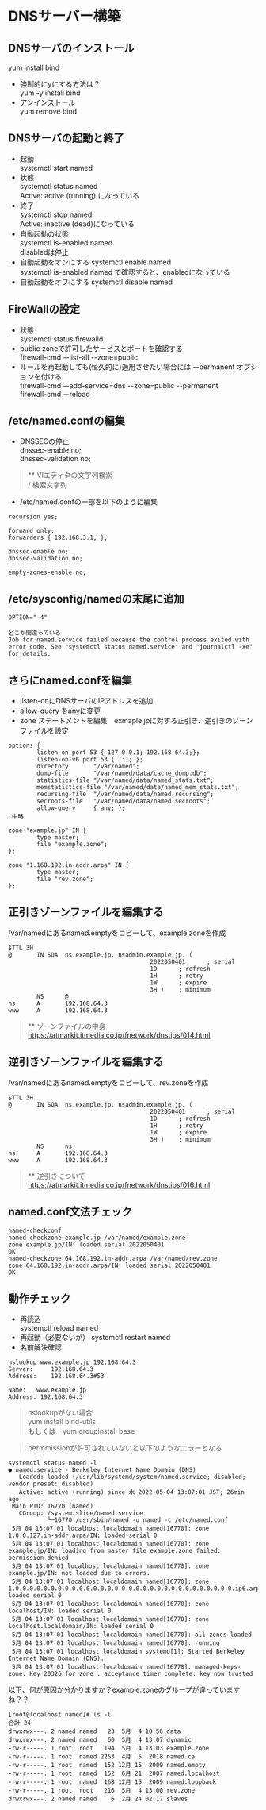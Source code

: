 # DNSサーバー構築
## DNSサーバのインストール
yum install bind  
- 強制的にyにする方法は？  
yum -y install bind
- アンインストール  
yum remove bind
## DNSサーバの起動と終了
- 起動  
systemctl start named
- 状態  
systemctl status named  
Active: active (running) になっている
- 終了  
systemctl stop named  
Active: inactive (dead)になっている
- 自動起動の状態  
systemctl is-enabled named  
disabledは停止
- 自動起動をオンにする
systemctl enable named  
systemctl is-enabled named で確認すると、enabledになっている
- 自動起動をオフにする
systemctl disable named  
## FireWallの設定
- 状態  
systemctl status firewalld
- public zoneで許可したサービスとポートを確認する  
firewall-cmd --list-all --zone=public
- ルールを再起動しても(恒久的に)適用させたい場合には --permanent オプションを付ける  
firewall-cmd --add-service=dns --zone=public --permanent  
firewall-cmd --reload
## /etc/named.confの編集
- DNSSECの停止  
dnssec-enable no;  
dnssec-validation no;  
>** VIエディタの文字列検索  
/ 検索文字列
- /etc/named.confの一部を以下のように編集
```  
recursion yes;

forward only;
forwarders { 192.168.3.1; };

dnssec-enable no;
dnssec-validation no;

empty-zones-enable no;
```
## /etc/sysconfig/namedの末尾に追加
```
OPTION="-4"
```

```
どこか間違っている  
Job for named.service failed because the control process exited with error code. See "systemctl status named.service" and "journalctl -xe" for details.
```
## さらにnamed.confを編集  
- listen-onにDNSサーバのIPアドレスを追加
- allow-query をanyに変更
- zone ステートメントを編集　exmaple.jpに対する正引き、逆引きのゾーンファイルを設定
```
options {
        listen-on port 53 { 127.0.0.1; 192.168.64.3;};
        listen-on-v6 port 53 { ::1; };
        directory       "/var/named";
        dump-file       "/var/named/data/cache_dump.db";
        statistics-file "/var/named/data/named_stats.txt";
        memstatistics-file "/var/named/data/named_mem_stats.txt";
        recursing-file  "/var/named/data/named.recursing";
        secroots-file   "/var/named/data/named.secroots";
        allow-query     { any; };
…中略
```
```
zone "example.jp" IN {
        type master;
        file "example.zone";
};

zone "1.168.192.in-addr.arpa" IN {
        type master;
        file "rev.zone";
};
```
## 正引きゾーンファイルを編集する  
/var/namedにあるnamed.emptyをコピーして、example.zoneを作成
```
$TTL 3H
@       IN SOA  ns.example.jp. nsadmin.example.jp. (
                                        2022050401      ; serial
                                        1D      ; refresh
                                        1H      ; retry
                                        1W      ; expire
                                        3H )    ; minimum
        NS      @
ns      A       192.168.64.3
www     A       192.168.64.3
```
>** ゾーンファイルの中身  
https://atmarkit.itmedia.co.jp/fnetwork/dnstips/014.html

## 逆引きゾーンファイルを編集する  
/var/namedにあるnamed.emptyをコピーして、rev.zoneを作成
```
$TTL 3H
@       IN SOA  ns.example.jp. nsadmin.example.jp. (
                                        2022050401      ; serial
                                        1D      ; refresh
                                        1H      ; retry
                                        1W      ; expire
                                        3H )    ; minimum
        NS      ns
ns      A       192.168.64.3
www     A       192.168.64.3                              
```
>** 逆引きについて  
https://atmarkit.itmedia.co.jp/fnetwork/dnstips/016.html

## named.conf文法チェック  
```
named-checkconf 
named-checkzone example.jp /var/named/example.zone 
zone example.jp/IN: loaded serial 2022050401
OK
named-checkzone 64.168.192.in-addr.arpa /var/named/rev.zone
zone 64.168.192.in-addr.arpa/IN: loaded serial 2022050401
OK
```
## 動作チェック
- 再読込  
systemctl reload named
- 再起動（必要ないが）
systemctl restart named
- 名前解決確認
```
nslookup www.example.jp 192.168.64.3
Server:		192.168.64.3
Address:	192.168.64.3#53

Name:	www.example.jp
Address: 192.168.64.3
```
> nslookupがない場合  
yum install bind-utils  
もしくは　yum groupinstall base

> permmissionが許可されていないと以下のようなエラーとなる　　
```
systemctl status named -l
● named.service - Berkeley Internet Name Domain (DNS)
   Loaded: loaded (/usr/lib/systemd/system/named.service; disabled; vendor preset: disabled)
   Active: active (running) since 水 2022-05-04 13:07:01 JST; 26min ago
 Main PID: 16770 (named)
   CGroup: /system.slice/named.service
           └─16770 /usr/sbin/named -u named -c /etc/named.conf
 5月 04 13:07:01 localhost.localdomain named[16770]: zone 1.0.0.127.in-addr.arpa/IN: loaded serial 0
 5月 04 13:07:01 localhost.localdomain named[16770]: zone example.jp/IN: loading from master file example.zone failed: permission denied
 5月 04 13:07:01 localhost.localdomain named[16770]: zone example.jp/IN: not loaded due to errors.
 5月 04 13:07:01 localhost.localdomain named[16770]: zone 1.0.0.0.0.0.0.0.0.0.0.0.0.0.0.0.0.0.0.0.0.0.0.0.0.0.0.0.0.0.0.0.ip6.arpa/IN: loaded serial 0
 5月 04 13:07:01 localhost.localdomain named[16770]: zone localhost/IN: loaded serial 0
 5月 04 13:07:01 localhost.localdomain named[16770]: zone localhost.localdomain/IN: loaded serial 0
 5月 04 13:07:01 localhost.localdomain named[16770]: all zones loaded
 5月 04 13:07:01 localhost.localdomain named[16770]: running
 5月 04 13:07:01 localhost.localdomain systemd[1]: Started Berkeley Internet Name Domain (DNS).
 5月 04 13:07:01 localhost.localdomain named[16770]: managed-keys-zone: Key 20326 for zone . acceptance timer complete: key now trusted
 ```
 以下、何が原因か分かりますか？example.zoneのグループが違っていますね？？
 ```
[root@localhost named]# ls -l
合計 24
drwxrwx---. 2 named named   23  5月  4 10:56 data
drwxrwx---. 2 named named   60  5月  4 13:07 dynamic
-rw-r-----. 1 root  root   194  5月  4 13:03 example.zone
-rw-r-----. 1 root  named 2253  4月  5  2018 named.ca
-rw-r-----. 1 root  named  152 12月 15  2009 named.empty
-rw-r-----. 1 root  named  152  6月 21  2007 named.localhost
-rw-r-----. 1 root  named  168 12月 15  2009 named.loopback
-rw-r-----. 1 root  root   216  5月  4 13:00 rev.zone
drwxrwx---. 2 named named    6  2月 24 02:17 slaves
 ```

